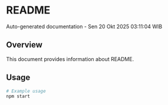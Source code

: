 # README

Auto-generated documentation - Sen 20 Okt 2025 03:11:04 WIB

## Overview

This document provides information about README.

## Usage

```bash
# Example usage
npm start
```
